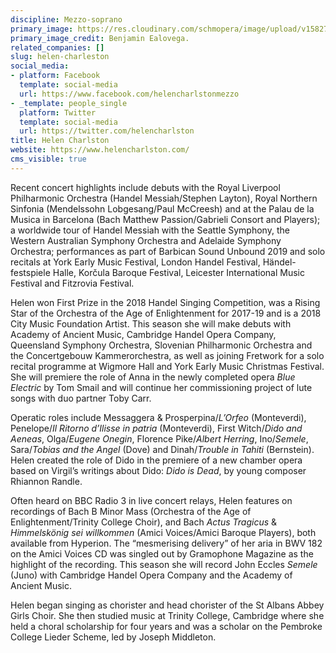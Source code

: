 ```yaml
---
discipline: Mezzo-soprano
primary_image: https://res.cloudinary.com/schmopera/image/upload/v1582774541/media/2020/02/HelenCharleston-BenjaminEalogeva_hibvdp.jpg
primary_image_credit: Benjamin Ealovega.
related_companies: []
slug: helen-charleston
social_media:
- platform: Facebook
  template: social-media
  url: https://www.facebook.com/helencharlstonmezzo
- _template: people_single
  platform: Twitter
  template: social-media
  url: https://twitter.com/helencharlston
title: Helen Charlston
website: https://www.helencharlston.com/
cms_visible: true
---
```

Recent concert highlights include debuts with the Royal Liverpool Philharmonic Orchestra (Handel Messiah/Stephen Layton), Royal Northern Sinfonia (Mendelssohn Lobgesang/Paul McCreesh) and at the Palau de la Musica in Barcelona (Bach Matthew Passion/Gabrieli Consort and Players); a worldwide tour of Handel Messiah with the Seattle Symphony, the Western Australian Symphony Orchestra and Adelaide Symphony Orchestra; performances as part of Barbican Sound Unbound 2019 and solo recitals at York Early Music Festival, London Handel Festival, Händel-festspiele Halle, Korčula Baroque Festival, Leicester International Music Festival and Fitzrovia Festival.

Helen won First Prize in the 2018 Handel Singing Competition, was a Rising Star of the Orchestra of the Age of Enlightenment for 2017-19 and is a 2018 City Music Foundation Artist. This season she will make debuts with Academy of Ancient Music, Cambridge Handel Opera Company, Queensland Symphony Orchestra, Slovenian Philharmonic Orchestra and the Concertgebouw Kammerorchestra, as well as joining Fretwork for a solo recital programme at Wigmore Hall and York Early Music Christmas Festival. She will premiere the role of Anna in the newly completed opera _Blue Electric_ by Tom Smail and will continue her commissioning project of lute songs with duo partner Toby Carr.

Operatic roles include Messaggera & Prosperpina/_L’Orfeo_ (Monteverdi), Penelope/_Il Ritorno d’Ilisse in patria_ (Monteverdi), First Witch/_Dido and Aeneas_, Olga/_Eugene Onegin_, Florence Pike/_Albert Herring_, Ino/_Semele_, Sara/_Tobias and the Angel_ (Dove) and Dinah/_Trouble in Tahiti_ (Bernstein). Helen created the role of Dido in the premiere of a new chamber opera based on Virgil’s writings about Dido: _Dido is Dead_, by young composer Rhiannon Randle.

Often heard on BBC Radio 3 in live concert relays, Helen features on recordings of Bach B Minor Mass (Orchestra of the Age of Enlightenment/Trinity College Choir), and Bach _Actus Tragicus_ & _Himmelskönig sei willkommen_ (Amici Voices/Amici Baroque Players), both available from Hyperion. The “mesmerising delivery” of her aria in BWV 182 on the Amici Voices CD was singled out by Gramophone Magazine as the highlight of the recording. This season she will record John Eccles _Semele_ (Juno) with Cambridge Handel Opera Company and the Academy of Ancient Music.

Helen began singing as chorister and head chorister of the St Albans Abbey Girls Choir. She then studied music at Trinity College, Cambridge where she held a choral scholarship for four years and was a scholar on the Pembroke College Lieder Scheme, led by Joseph Middleton.
